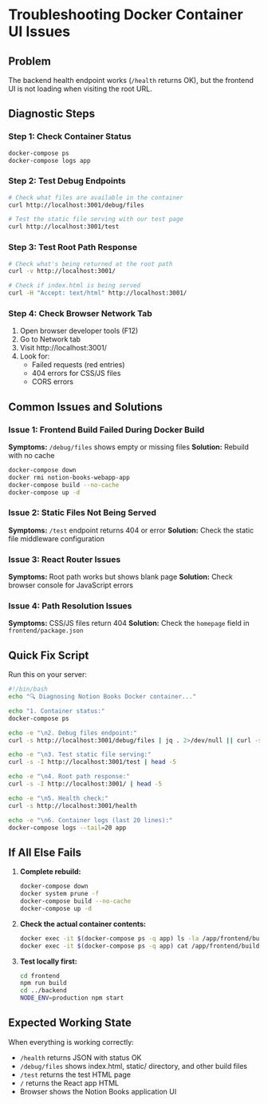 # Troubleshooting Docker Container UI Issues

## Problem
The backend health endpoint works (`/health` returns OK), but the frontend UI is not loading when visiting the root URL.

## Diagnostic Steps

### Step 1: Check Container Status
```bash
docker-compose ps
docker-compose logs app
```

### Step 2: Test Debug Endpoints
```bash
# Check what files are available in the container
curl http://localhost:3001/debug/files

# Test the static file serving with our test page
curl http://localhost:3001/test
```

### Step 3: Test Root Path Response
```bash
# Check what's being returned at the root path
curl -v http://localhost:3001/

# Check if index.html is being served
curl -H "Accept: text/html" http://localhost:3001/
```

### Step 4: Check Browser Network Tab
1. Open browser developer tools (F12)
2. Go to Network tab
3. Visit http://localhost:3001/
4. Look for:
   - Failed requests (red entries)
   - 404 errors for CSS/JS files
   - CORS errors

## Common Issues and Solutions

### Issue 1: Frontend Build Failed During Docker Build
**Symptoms:** `/debug/files` shows empty or missing files
**Solution:** Rebuild with no cache
```bash
docker-compose down
docker rmi notion-books-webapp-app
docker-compose build --no-cache
docker-compose up -d
```

### Issue 2: Static Files Not Being Served
**Symptoms:** `/test` endpoint returns 404 or error
**Solution:** Check the static file middleware configuration

### Issue 3: React Router Issues
**Symptoms:** Root path works but shows blank page
**Solution:** Check browser console for JavaScript errors

### Issue 4: Path Resolution Issues
**Symptoms:** CSS/JS files return 404
**Solution:** Check the `homepage` field in `frontend/package.json`

## Quick Fix Script

Run this on your server:

```bash
#!/bin/bash
echo "🔍 Diagnosing Notion Books Docker container..."

echo "1. Container status:"
docker-compose ps

echo -e "\n2. Debug files endpoint:"
curl -s http://localhost:3001/debug/files | jq . 2>/dev/null || curl -s http://localhost:3001/debug/files

echo -e "\n3. Test static file serving:"
curl -s -I http://localhost:3001/test | head -5

echo -e "\n4. Root path response:"
curl -s -I http://localhost:3001/ | head -5

echo -e "\n5. Health check:"
curl -s http://localhost:3001/health

echo -e "\n6. Container logs (last 20 lines):"
docker-compose logs --tail=20 app
```

## If All Else Fails

1. **Complete rebuild:**
   ```bash
   docker-compose down
   docker system prune -f
   docker-compose build --no-cache
   docker-compose up -d
   ```

2. **Check the actual container contents:**
   ```bash
   docker exec -it $(docker-compose ps -q app) ls -la /app/frontend/build/
   docker exec -it $(docker-compose ps -q app) cat /app/frontend/build/index.html
   ```

3. **Test locally first:**
   ```bash
   cd frontend
   npm run build
   cd ../backend
   NODE_ENV=production npm start
   ```

## Expected Working State

When everything is working correctly:
- `/health` returns JSON with status OK
- `/debug/files` shows index.html, static/ directory, and other build files
- `/test` returns the test HTML page
- `/` returns the React app HTML
- Browser shows the Notion Books application UI 
